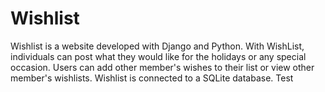 # Wishlist

Wishlist is a website developed with Django and Python. With WishList, individuals can post what they would like for the holidays or any special occasion. Users can add other member's wishes to their list or view other member's wishlists. Wishlist is connected to a SQLite database. Test
